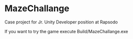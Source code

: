 # MazeChallange
 Case project for Jr. Unity Developer position at Rapsodo 
 
 If you want to try the game execute Build/MazeChallange.exe

